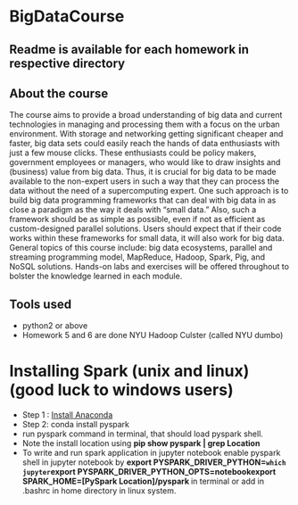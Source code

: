 # BigDataCourse
## Readme is available for each homework in respective directory
## About the course
The course aims to provide a broad understanding of big data and current technologies in managing and processing them with a focus on the urban environment.  With storage and networking getting significant cheaper and faster, big data sets could easily reach the hands of data enthusiasts with just a few mouse clicks. These enthusiasts could be policy makers, government employees or managers, who would like to draw insights and (business) value from big data. Thus, it is crucial for big data to be made available to the non-expert users in such a way that they can process the data without the need of a supercomputing expert. One such approach is to build big data programming frameworks that can deal with big data in as close a paradigm as the way it deals with “small data.” Also, such a framework should be as simple as possible, even if not as efficient as custom-designed parallel solutions. Users should expect that if their code works within these frameworks for small data, it will also work for big data. General topics of this course include: big data ecosystems, parallel and streaming programming model, MapReduce, Hadoop, Spark, Pig, and NoSQL solutions. Hands-on labs and exercises will be offered throughout to bolster the knowledge learned in each module.

## Tools used
- python2 or above
- Homework 5 and 6 are done NYU Hadoop Culster (called NYU dumbo)
# Installing Spark (unix and linux) (good luck to windows users)
- Step 1 : [Install Anaconda](https://www.anaconda.com/distribution/#download-section)
- Step 2: conda install pyspark
- run pyspark command in terminal, that should load pyspark shell.
- Note the install location using <b>pip show pyspark | grep Location</b>
- To write and run spark application in jupyter notebook enable pyspark shell in jupyter notebook
 by <b>export PYSPARK_DRIVER_PYTHON=`which jupyter`export PYSPARK_DRIVER_PYTHON_OPTS=notebookexport SPARK_HOME=[PySpark Location]/pyspark </b> in terminal or add in .bashrc in home directory in linux system.
 
